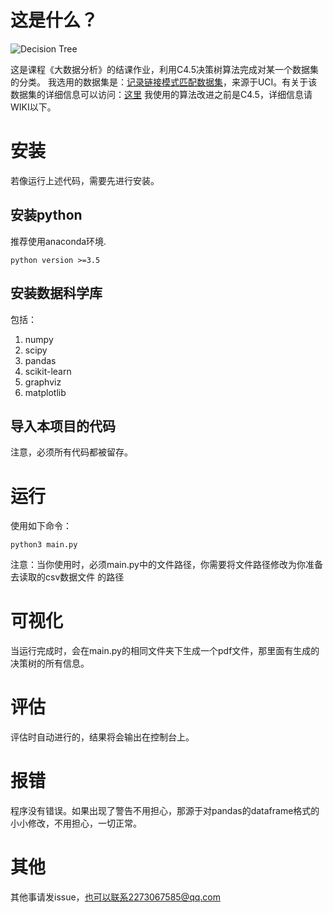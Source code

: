 # 这是什么？
![Decision Tree](https://github.com/liangzid/DecisionTreeC4.5/edit/master/dt.png)

这是课程《大数据分析》的结课作业，利用C4.5决策树算法完成对某一个数据集的分类。
我选用的数据集是：[记录链接模式匹配数据集](http://archive.ics.uci.edu/ml/machine-learning-databases/00210/)，来源于UCI。有关于该数据集的详细信息可以访问：[这里](http://archive.ics.uci.edu/ml/machine-learning-databases/00210/documentation)
我使用的算法改进之前是C4.5，详细信息请WIKI以下。

# 安装
若像运行上述代码，需要先进行安装。
## 安装python
推荐使用anaconda环境.
 ```
python version >=3.5
```
## 安装数据科学库
包括：
1. numpy
2. scipy
3. pandas
4. scikit-learn
5. graphviz
6. matplotlib

## 导入本项目的代码
注意，必须所有代码都被留存。

# 运行
使用如下命令：
```shell
python3 main.py
```
注意：当你使用时，必须main.py中的文件路径，你需要将文件路径修改为你准备去读取的csv数据文件 的路径
# 可视化
当运行完成时，会在main.py的相同文件夹下生成一个pdf文件，那里面有生成的决策树的所有信息。
# 评估
评估时自动进行的，结果将会输出在控制台上。
# 报错
程序没有错误。如果出现了警告不用担心，那源于对pandas的dataframe格式的小小修改，不用担心，一切正常。
# 其他
其他事请发issue，也可以联系2273067585@qq.com



